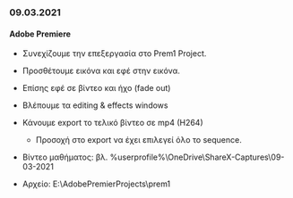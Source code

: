 ### 09.03.2021
#### Adobe Premiere

* Συνεχίζουμε την επεξεργασία στο Prem1 Project.
* Προσθέτουμε εικόνα και εφέ στην εικόνα.
* Επίσης εφέ σε βίντεο και ήχο (fade out)
* Βλέπουμε τα editing & effects windows
* Κάνουμε export το τελικό βίντεο σε mp4 (H264)
    * Προσοχή στο export να έχει επιλεγεί όλο το sequence.

* Βίντεο μαθήματος: βλ. %userprofile%\OneDrive\ShareX-Captures\09-03-2021
* Αρχείο: E:\AdobePremierProjects\prem1